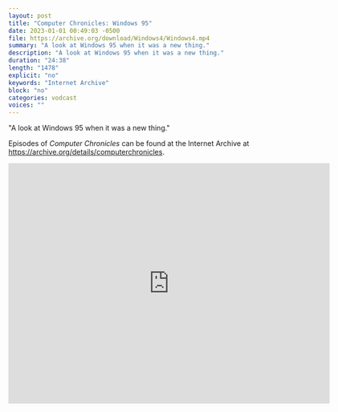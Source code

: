 ```yaml
---
layout: post
title: "Computer Chronicles: Windows 95"
date: 2023-01-01 00:49:03 -0500
file: https://archive.org/download/Windows4/Windows4.mp4
summary: "A look at Windows 95 when it was a new thing."
description: "A look at Windows 95 when it was a new thing."
duration: "24:38"
length: "1478"
explicit: "no" 
keywords: "Internet Archive"
block: "no" 
categories: vodcast
voices: ""
---
```


"A look at Windows 95 when it was a new thing."

Episodes of *Computer Chronicles* can be found at the Internet Archive at <https://archive.org/details/computerchronicles>.

<iframe src="https://archive.org/embed/Windows4" width="640" height="480" frameborder="0" webkitallowfullscreen="true" mozallowfullscreen="true" allowfullscreen></iframe>
